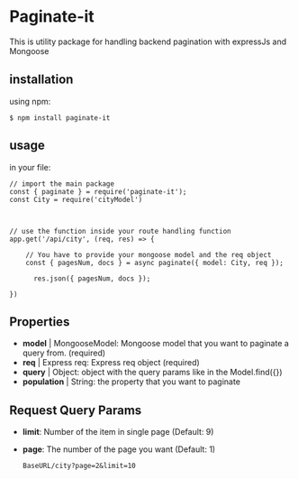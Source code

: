 # Paginate-it

This is utility package for handling backend pagination with expressJs and Mongoose

## installation

using npm:

    $ npm install paginate-it

## usage

in your file:

    // import the main package
    const { paginate } = require('paginate-it');
    const City = require('cityModel')



    // use the function inside your route handling function
    app.get('/api/city', (req, res) => {

        // You have to provide your mongoose model and the req object
        const { pagesNum, docs } = async paginate({ model: City, req });

    	  res.json({ pagesNum, docs });

    })

## Properties

- **model** | MongooseModel: Mongoose model that you want to paginate a query from. (required)
- **req** | Express req: Express req object (required)
- **query** | Object: object with the query params like in the Model.find({})
- **population** | String: the property that you want to paginate

## Request Query Params

- **limit**: Number of the item in single page (Default: 9)
- **page**: The number of the page you want (Default: 1)

  `BaseURL/city?page=2&limit=10`
